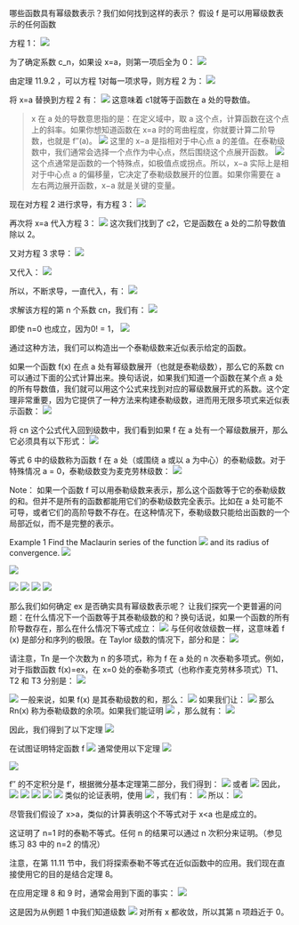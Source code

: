 哪些函数具有幂级数表示？我们如何找到这样的表示？
假设 f 是可以用幂级数表示的任何函数

方程 1：
![](images/Pasted%20image%2020240925081104.png)

为了确定系数 c_n，如果设 x=a，则第一项后全为 0：
![](images/Pasted%20image%2020240925081436.png)

由定理 11.9.2 ，可以方程 1对每一项求导，则方程 2 为：
![](images/Pasted%20image%2020240925081628.png)

将 x=a 替换到方程 2 有：
![](images/Pasted%20image%2020240925081729.png)
这意味着 c1​ 就等于函数在 a 处的导数值。

> x 在 a 处的导数意思指的是：在定义域中，取 a 这个点，计算函数在这个点上的斜率。如果你想知道函数在 x=a 时的弯曲程度，你就要计算二阶导数，也就是 f′′(a)。
> ![](images/Pasted%20image%2020240925084240.png)
> 这里的 x−a 是指相对于中心点 a 的差值。在泰勒级数中，我们通常会选择一个点作为中心点，然后围绕这个点展开函数。
> ![](images/Pasted%20image%2020240925083813.png)
> 这个点通常是函数的一个特殊点，如极值点或拐点。所以，x−a 实际上是相对于中心点 a 的偏移量，它决定了泰勒级数展开的位置。如果你需要在 a 左右两边展开函数，x−a 就是关键的变量。

现在对方程 2 进行求导，有方程 3：
![](images/Pasted%20image%2020240925081905.png)

再次将 x=a 代入方程 3：
![](images/Pasted%20image%2020240925081944.png)
这次我们找到了 c2​，它是函数在 a 处的二阶导数值除以 2。

又对方程 3 求导：
![](images/Pasted%20image%2020240925082044.png)

又代入：
![](images/Pasted%20image%2020240925082101.png)

所以，不断求导，一直代入，有：
![](images/Pasted%20image%2020240925082148.png)

求解该方程的第 n 个系数 cn，我们有：
![](images/Pasted%20image%2020240925082308.png)

即使 n=0 也成立，因为0! = 1，
![](images/Pasted%20image%2020240925082413.png)

通过这种方法，我们可以构造出一个泰勒级数来近似表示给定的函数。


如果一个函数 f(x) 在点 a 处有幂级数展开（也就是泰勒级数），那么它的系数 cn​ 可以通过下面的公式计算出来。换句话说，如果我们知道一个函数在某个点 a 处的所有导数值，我们就可以用这个公式来找到对应的幂级数展开式的系数。这个定理非常重要，因为它提供了一种方法来构建泰勒级数，进而用无限多项式来近似表示函数：
![](images/Pasted%20image%2020240925082721.png)

将 cn 这个公式代入回到级数中，我们看到如果 f 在 a 处有一个幂级数展开，那么它必须具有以下形式：
![](images/Pasted%20image%2020240925082836.png)

等式 6 中的级数称为函数 f 在 a 处（或围绕 a 或以 a 为中心）的泰勒级数。对于特殊情况 a = 0，泰勒级数变为麦克劳林级数：
![](images/Pasted%20image%2020240925083303.png)

Note：
如果一个函数 f 可以用泰勒级数来表示，那么这个函数等于它的泰勒级数的和。但并不是所有的函数都能用它们的泰勒级数完全表示。比如在 a 处可能不可导，或者它们的高阶导数不存在。在这种情况下，泰勒级数只能给出函数的一个局部近似，而不是完整的表示。


Example 1 Find the Maclaurin series of the function ![](images/Pasted%20image%2020240925091417.png) 
and its radius of convergence.
![](images/Pasted%20image%2020240925091449.png)

![](images/Pasted%20image%2020240925091457.png)

![](images/Pasted%20image%2020240925091505.png)
![](images/Pasted%20image%2020240925091510.png)
![](images/Pasted%20image%2020240925091529.png)
![](images/Pasted%20image%2020240925091541.png)

那么我们如何确定 ex 是否确实具有幂级数表示呢？
让我们探究一个更普遍的问题：在什么情况下一个函数等于其泰勒级数的和？换句话说，如果一个函数的所有阶导数存在，那么在什么情况下等式成立：
![](images/Pasted%20image%2020240925091939.png)
与任何收敛级数一样，这意味着 f (x) 是部分和序列的极限。在 Taylor 级数的情况下，部分和是：
![](images/Pasted%20image%2020240925092043.png)


请注意，Tn​ 是一个次数为 n 的多项式，称为 f 在 a 处的 n 次泰勒多项式。例如，对于指数函数 f(x)=ex，在 x=0 处的泰勒多项式（也称作麦克劳林多项式）T1​、T2​ 和 T3​ 分别是：
![](images/Pasted%20image%2020240926081139.png)

![](images/Pasted%20image%2020240926081204.png)
一般来说，如果 f(x) 是其泰勒级数的和，那么：
![](images/Pasted%20image%2020240926081350.png)
如果我们让：
![](images/Pasted%20image%2020240926081400.png)
那么 Rn(x) 称为泰勒级数的余项。如果我们能证明 
![](images/Pasted%20image%2020240926081431.png)
，那么就有：
![](images/Pasted%20image%2020240926081448.png)

因此，我们得到了以下定理
![](images/Pasted%20image%2020240926081504.png)

在试图证明特定函数 f
![](images/Pasted%20image%2020240926081759.png)
通常使用以下定理
![](images/Pasted%20image%2020240926081822.png)

![](images/Pasted%20image%2020240926081907.png)

f′′ 的不定积分是 f′，根据微分基本定理第二部分，我们得到：
![](images/Pasted%20image%2020240926081940.png)
或者
![](images/Pasted%20image%2020240926081950.png)
因此，
![](images/Pasted%20image%2020240926082041.png)
![](images/Pasted%20image%2020240926082003.png)
![](images/Pasted%20image%2020240926082053.png)
![](images/Pasted%20image%2020240926082113.png)
![](images/Pasted%20image%2020240926082125.png)
类似的论证表明，使用 
![](images/Pasted%20image%2020240926082200.png)
，我们有：
![](images/Pasted%20image%2020240926082149.png)
所以：
![](images/Pasted%20image%2020240926082219.png)

尽管我们假设了 x>a，类似的计算表明这个不等式对于 x<a 也是成立的。

这证明了 n=1 时的泰勒不等式。任何 n 的结果可以通过 n 次积分来证明。（参见练习 83 中的 n=2 的情况）

注意，在第 11.11 节中，我们将探索泰勒不等式在近似函数中的应用。我们现在直接使用它的目的是结合定理 8。

在应用定理 8 和 9 时，通常会用到下面的事实：
![](images/Pasted%20image%2020240926082451.png)

这是因为从例题 1 中我们知道级数
![](images/Pasted%20image%2020240926082520.png)
对所有 x 都收敛，所以其第 n 项趋近于 0。